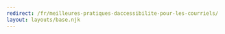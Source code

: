 ```yaml
---
redirect: /fr/meilleures-pratiques-daccessibilite-pour-les-courriels/
layout: layouts/base.njk
---
```

